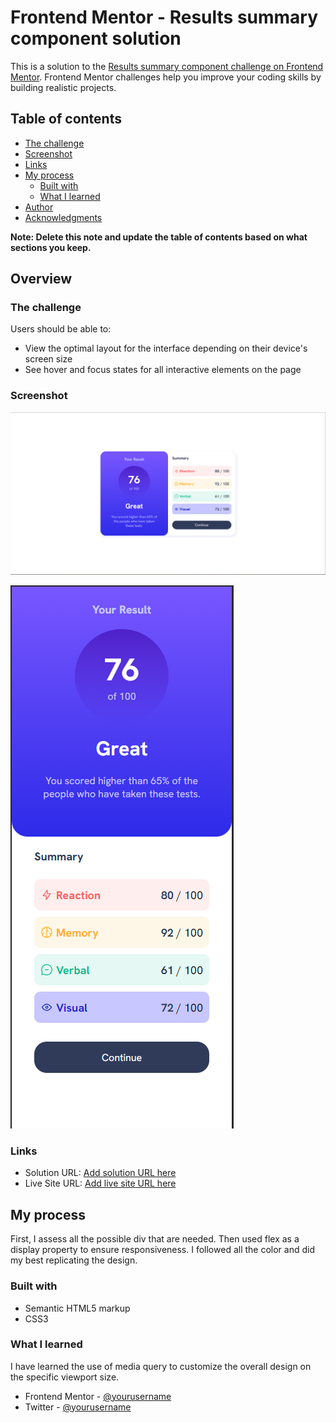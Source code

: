 # Frontend Mentor - Results summary component solution

This is a solution to the [Results summary component challenge on Frontend Mentor](https://www.frontendmentor.io/challenges/results-summary-component-CE_K6s0maV). Frontend Mentor challenges help you improve your coding skills by building realistic projects. 

## Table of contents

  - [The challenge](#the-challenge)
  - [Screenshot](#screenshot)
  - [Links](#links)
- [My process](#my-process)
  - [Built with](#built-with)
  - [What I learned](#what-i-learned)
- [Author](#author)
- [Acknowledgments](#acknowledgments)

**Note: Delete this note and update the table of contents based on what sections you keep.**

## Overview

### The challenge

Users should be able to:

- View the optimal layout for the interface depending on their device's screen size
- See hover and focus states for all interactive elements on the page

### Screenshot

![](./output/desktop.png)

![](./output/mobile.png)


### Links

- Solution URL: [Add solution URL here](https://your-solution-url.com)
- Live Site URL: [Add live site URL here](https://your-live-site-url.com)

## My process
  First, I assess all the possible div that are needed. Then used flex as a display property to ensure responsiveness. I followed all the color and did my best replicating the design.
### Built with

- Semantic HTML5 markup
- CSS3



### What I learned

I have learned the use of media query to customize the overall design on the specific viewport size.



- Frontend Mentor - [@yourusername](https://www.frontendmentor.io/profile/sai-nvsc)
- Twitter - [@yourusername](https://www.twitter.com/cycynvsc)

